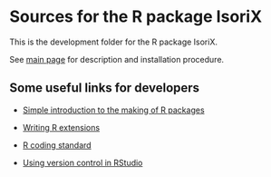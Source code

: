 # Sources for the R package IsoriX

This is the development folder for the R package IsoriX.

See [main page](https://github.com/courtiol/IsoriX) for description and installation procedure.

## Some useful links for developers

 - [Simple introduction to the making of R packages](http://r-pkgs.had.co.nz/)

 - [Writing R extensions](https://cran.r-project.org/doc/manuals/r-release/R-exts.html)

 - [R coding standard](https://google.github.io/styleguide/Rguide.xml)

 - [Using version control in RStudio](https://support.rstudio.com/hc/en-us/articles/200532077-Version-Control-with-Git-and-SVN)
